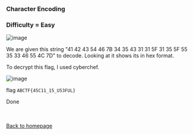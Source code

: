 <h3> Character Encoding </h3>

### Difficulty = Easy

![image](https://i.imgur.com/5kOycWi.png)

We are given this string "41 42 43 54 46 7B 34 35 43 31 31 5F 31 35 5F 55 35 33 46 55 4C 7D" to decode. Looking at it shows its in hex format.

To decrypt this flag, I used cyberchef. 

![image](https://i.imgur.com/3mL602s.png)

flag ```ABCTF{45C11_15_U53FUL}```

Done

<br><br>
[Back to homepage](../../../index.md)
